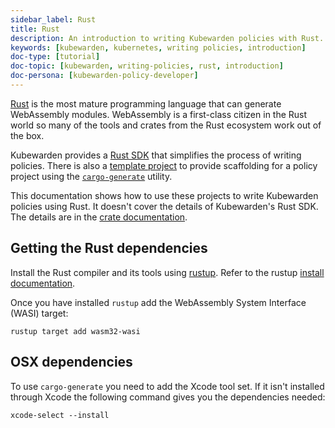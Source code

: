 ```yaml
---
sidebar_label: Rust
title: Rust
description: An introduction to writing Kubewarden policies with Rust.
keywords: [kubewarden, kubernetes, writing policies, introduction]
doc-type: [tutorial]
doc-topic: [kubewarden, writing-policies, rust, introduction]
doc-persona: [kubewarden-policy-developer]
---
```


<head>
  <link rel="canonical" href="https://docs.kubewarden.io/tutorials/writing-policies/rust/intro-rust"/>
</head>

[Rust](https://www.rust-lang.org/) is the most mature programming language that can generate WebAssembly modules.
WebAssembly is a first-class citizen in the Rust world so many of the tools and crates from the Rust ecosystem work out of the box.

Kubewarden provides a [Rust SDK](https://crates.io/crates/kubewarden-policy-sdk) that simplifies the process of writing policies.
There is also a [template project](https://github.com/kubewarden/rust-policy-template) to provide scaffolding for a policy project using the [`cargo-generate`](https://github.com/cargo-generate/cargo-generate) utility.

This documentation shows how to use these projects to write Kubewarden policies using Rust.
It doesn't cover the details of Kubewarden's Rust SDK.
The details are in the [crate documentation](https://docs.rs/kubewarden-policy-sdk/0.1.0).

## Getting the Rust dependencies

Install the Rust compiler and its tools using
[rustup](https://github.com/rust-lang/rustup).
Refer to the rustup [install documentation](https://rust-lang.github.io/rustup/installation/index.html).

Once you have installed `rustup` add the WebAssembly System Interface (WASI) target:

```console
rustup target add wasm32-wasi
```

## OSX dependencies

To use `cargo-generate` you need to add the Xcode tool set.
If it isn't installed through Xcode the following command gives you the dependencies needed:

```console
xcode-select --install
```

